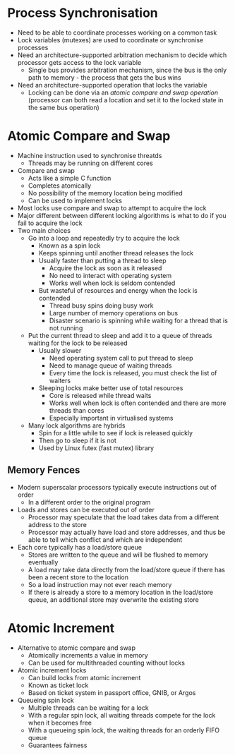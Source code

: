# Process Synchronisation
- Need to be able to coordinate processes working on a common task
- Lock variables (mutexes) are used to coordinate or synchronise processes
- Need an architecture-supported arbitration mechanism to decide which processor gets access to the lock variable
    - Single bus provides arbitration mechanism, since the bus is the only path to memory - the process that gets the bus wins
- Need an architecture-supported operation that locks the variable
    - Locking can be done via an *atomic compare and swap operation* (processor can both read a location and set it to the locked state in the same bus operation)

# Atomic Compare and Swap
- Machine instruction used to synchronise threatds
    - Threads may be running on different cores
- Compare and swap
    - Acts like a simple C function
    - Completes atomically
    - No possibility of the memory location being modified
    - Can be used to implement locks
- Most locks use compare and swap to attempt to acquire the lock
- Major different between different locking algorithms is what to do if you fail to acquire the lock
- Two main choices
    - Go into a loop and repeatedly try to acquire the lock
        - Known as a spin lock
        - Keeps spinning until another thread releases the lock
        - Usually faster than putting a thread to sleep
            - Acquire the lock as soon as it released
            - No need to interact with operating system
            - Works well when lock is seldom contended
        - But wasteful of resources and energy when the lock is contended
            - Thread busy spins doing busy work
            - Large number of memory operations on bus
            - Disaster scenario is spinning while waiting for a thread that is not running
    - Put the current thread to sleep and add it to a queue of threads waiting for the lock to be released
        - Usually slower
            - Need operating system call to put thread to sleep
            - Need to manage queue of waiting threads
            - Every time the lock is released, you must check the list of waiters
        - Sleeping locks make better use of total resources
            - Core is released while thread waits
            - Works well when lock is often contended and there are more threads than cores
            - Especially important in virtualised systems
    - Many lock algorithms are hybrids
        - Spin for a little while to see if lock is released quickly
        - Then go to sleep if it is not
        - Used by Linux futex (fast mutex) library

## Memory Fences
- Modern superscalar processors typically execute instructions out of order
    - In a different order to the original program
- Loads and stores can be executed out of order
    - Processor may speculate that the load takes data from a different address to the store
    - Processor may actually have load and store addresses, and thus be able to tell which conflict and which are independent
- Each core typically has a load/store queue
    - Stores are written to the queue and will be flushed to memory eventually
    - A load may take data directly from the load/store queue if there has been a recent store to the location
    - So a load instruction may not ever reach memory
    - If there is already a store to a memory location in the load/store queue, an additional store may overwrite the existing store

# Atomic Increment
- Alternative to atomic compare and swap
    - Atomically increments a value in memory
    - Can be used for multithreaded counting without locks
- Atomic increment locks
    - Can build locks from atomic increment
    - Known as ticket lock
    - Based on ticket system in passport office, GNIB, or Argos
- Queueing spin lock
    - Multiple threads can be waiting for a lock
    - With a regular spin lock, all waiting threads compete for the lock when it becomes free
    - With a queueing spin lock, the waiting threads for an orderly FIFO queue
    - Guarantees fairness
